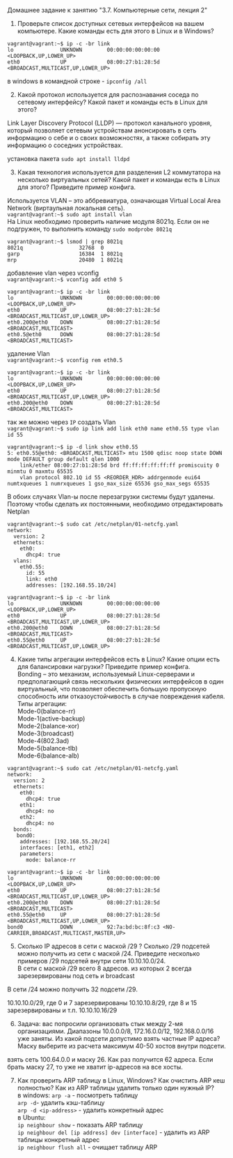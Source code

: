 Домашнее задание к занятию "3.7. Компьютерные сети, лекция 2"  

1. Проверьте список доступных сетевых интерфейсов на вашем компьютере. Какие команды есть для этого в Linux и в Windows?  
```
vagrant@vagrant:~$ ip -c -br link  
lo               UNKNOWN        00:00:00:00:00:00 <LOOPBACK,UP,LOWER_UP>  
eth0             UP             08:00:27:b1:28:5d <BROADCAST,MULTICAST,UP,LOWER_UP>  
```
в windows в командной строке - ```ipconfig /all```

2. Какой протокол используется для распознавания соседа по сетевому интерфейсу? Какой пакет и команды есть в Linux для этого?  

Link Layer Discovery Protocol (LLDP) — протокол канального уровня, который позволяет сетевым устройствам анонсировать в сеть информацию о себе и о своих возможностях, а также собирать эту информацию о соседних устройствах.  

установка пакета ```sudo apt install lldpd```

3. Какая технология используется для разделения L2 коммутатора на несколько виртуальных сетей? Какой пакет и команды есть в Linux для этого? Приведите пример конфига.  

Используется VLAN – это аббревиатура, означающая Virtual Local Area Network (виртаульная локальная сеть).  
``` vagrant@vagrant:~$ sudo apt install vlan  ```  
На Linux необходимо проверить наличие модуля 8021q. Если он не подгружен, то выполнить команду ```sudo modprobe 8021q```
```
vagrant@vagrant:~$ lsmod | grep 8021q
8021q                  32768  0
garp                   16384  1 8021q
mrp                    20480  1 8021q
```
добавление vlan через vconfig  
```vagrant@vagrant:~$ vconfig add eth0 5```

```
vagrant@vagrant:~$ ip -c -br link
lo               UNKNOWN        00:00:00:00:00:00 <LOOPBACK,UP,LOWER_UP>
eth0             UP             08:00:27:b1:28:5d <BROADCAST,MULTICAST,UP,LOWER_UP>
eth0.200@eth0    DOWN           08:00:27:b1:28:5d <BROADCAST,MULTICAST>
eth0.5@eth0      DOWN           08:00:27:b1:28:5d <BROADCAST,MULTICAST>
```
удаление Vlan  
```vagrant@vagrant:~$ vconfig rem eth0.5```
```
vagrant@vagrant:~$ ip -c -br link
lo               UNKNOWN        00:00:00:00:00:00 <LOOPBACK,UP,LOWER_UP>
eth0             UP             08:00:27:b1:28:5d <BROADCAST,MULTICAST,UP,LOWER_UP>
eth0.200@eth0    DOWN           08:00:27:b1:28:5d <BROADCAST,MULTICAST>
```

так же можно через ```IP``` создать Vlan  
```vagrant@vagrant:~$ sudo ip link add link eth0 name eth0.55 type vlan id 55```
```
vagrant@vagrant:~$ ip -d link show eth0.55
5: eth0.55@eth0: <BROADCAST,MULTICAST> mtu 1500 qdisc noop state DOWN mode DEFAULT group default qlen 1000
    link/ether 08:00:27:b1:28:5d brd ff:ff:ff:ff:ff:ff promiscuity 0 minmtu 0 maxmtu 65535
    vlan protocol 802.1Q id 55 <REORDER_HDR> addrgenmode eui64 numtxqueues 1 numrxqueues 1 gso_max_size 65536 gso_max_segs 65535
 ```

В обоих случаях Vlan-ы после перезагрузки системы будут удалены. Поэтому чтобы сделать их постоянными, необходимо отредактировать Netplan

```
vagrant@vagrant:~$ sudo cat /etc/netplan/01-netcfg.yaml
network:
  version: 2
  ethernets:
    eth0:
      dhcp4: true
  vlans:
    eth0.55:
      id: 55
      link: eth0
      addresses: [192.168.55.10/24]
 ```
 ```
 vagrant@vagrant:~$ ip -c -br link
lo               UNKNOWN        00:00:00:00:00:00 <LOOPBACK,UP,LOWER_UP>
eth0             UP             08:00:27:b1:28:5d <BROADCAST,MULTICAST,UP,LOWER_UP>
eth0.200@eth0    DOWN           08:00:27:b1:28:5d <BROADCAST,MULTICAST>
eth0.55@eth0     UP             08:00:27:b1:28:5d <BROADCAST,MULTICAST,UP,LOWER_UP>
```

4. Какие типы агрегации интерфейсов есть в Linux? Какие опции есть для балансировки нагрузки? Приведите пример конфига.  
Bonding – это механизм, используемый Linux-серверами и предполагающий связь нескольких физических интерфейсов в один виртуальный, что позволяет обеспечить большую пропускную способность или отказоустойчивость в случае повреждения кабеля.  
Типы агрегации:  
Mode-0(balance-rr)  
Mode-1(active-backup)  
Mode-2(balance-xor)  
Mode-3(broadcast)  
Mode-4(802.3ad)  
Mode-5(balance-tlb)  
Mode-6(balance-alb)  

```
vagrant@vagrant:~$ sudo cat /etc/netplan/01-netcfg.yaml
network:
  version: 2
  ethernets:
    eth0:
      dhcp4: true
    eth1:
      dhcp4: no
    eth2:
      dhcp4: no
  bonds:
   bond0:
    addresses: [192.168.55.20/24]
    interfaces: [eth1, eth2]
    parameters:
      mode: balance-rr
 ```
 ```
 vagrant@vagrant:~$ ip -c -br link
lo               UNKNOWN        00:00:00:00:00:00 <LOOPBACK,UP,LOWER_UP>
eth0             UP             08:00:27:b1:28:5d <BROADCAST,MULTICAST,UP,LOWER_UP>
eth0.200@eth0    DOWN           08:00:27:b1:28:5d <BROADCAST,MULTICAST>
eth0.55@eth0     UP             08:00:27:b1:28:5d <BROADCAST,MULTICAST,UP,LOWER_UP>
bond0            DOWN           92:7a:bd:bc:8f:c3 <NO-CARRIER,BROADCAST,MULTICAST,MASTER,UP>
```


5. Сколько IP адресов в сети с маской /29 ? Сколько /29 подсетей можно получить из сети с маской /24. Приведите несколько примеров /29 подсетей внутри сети 10.10.10.0/24.  
В сети с маской /29 всего 8 адресов. из которых 2 всегда зарезервированы под сеть и broadcast  

В сети /24 можно получить 32 подсети /29. 

10.10.10.0/29, где 0 и 7 зарезервированы
10.10.10.8/29, где 8 и 15 зарезервированы и т.п.
10.10.10.16/29  

6. Задача: вас попросили организовать стык между 2-мя организациями. Диапазоны 10.0.0.0/8, 172.16.0.0/12, 192.168.0.0/16 уже заняты. Из какой подсети допустимо взять частные IP адреса? Маску выберите из расчета максимум 40-50 хостов внутри подсети.  

взять сеть 100.64.0.0 и маску 26. Как раз получится 62 адреса. Если брать маску 27, то уже не хватит ip-адресов на все хосты.

7. Как проверить ARP таблицу в Linux, Windows? Как очистить ARP кеш полностью? Как из ARP таблицы удалить только один нужный IP?  
в windows:
```arp -a``` - посмотреть таблицу  
```arp -d```- удалить кэш-таблицу  
```arp -d <ip-address>``` - удалить конкретный адрес  
в Ubuntu:  
```ip neighbour show``` - показать ARP таблицу  
```ip neighbour del [ip address] dev [interface]``` - удалить из ARP таблицы конкретный адрес  
```ip neighbour flush all``` - очищает таблицу ARP  


